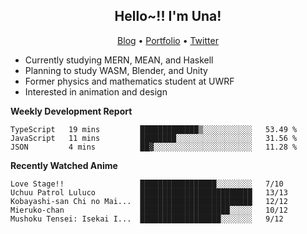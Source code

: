 <h2 align="center">
  Hello~!! I'm Una!
</h2>

<p align="center">
  <a href="https://anarchy.website/">Blog</a> &bull;
  <a href="https://una-ada.github.io/">Portfolio</a> &bull;
  <a href="https://twitter.com/unaxiii">Twitter</a>
</p>

- Currently studying MERN, MEAN, and Haskell
- Planning to study WASM, Blender, and Unity
- Former physics and mathematics student at UWRF
- Interested in animation and design

**Weekly Development Report**

<!--START_SECTION:waka-->
```text
TypeScript   19 mins         █████████████▒░░░░░░░░░░░   53.49 % 
JavaScript   11 mins         ████████░░░░░░░░░░░░░░░░░   31.56 % 
JSON         4 mins          ██▓░░░░░░░░░░░░░░░░░░░░░░   11.28 % 
```
<!--END_SECTION:waka-->

**Recently Watched Anime**

<!-- RECENT-ANIME:START -->

    Love Stage!!                 █████████████████░░░░░░░░   7/10
    Uchuu Patrol Luluco          █████████████████████████   13/13
    Kobayashi-san Chi no Mai...  █████████████████████████   12/12
    Mieruko-chan                 ████████████████████░░░░░   10/12
    Mushoku Tensei: Isekai I...  ██████████████████░░░░░░░   9/12
<!-- RECENT-ANIME:END -->
